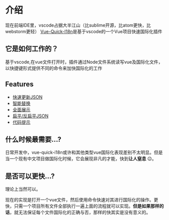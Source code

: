 # 介绍
现在前端IDE里，vscode占据大半江山（比sublime开源，比atom更快，比webstorm更轻）
[Vue-Quick-I18n](https://marketplace.visualstudio.com/items?itemName=GolderBrother.vue-quick-i18n&ssr=false#overview)是基于vscode的一个Vue项目快速国际化插件


## 它是如何工作的？
基于vscode,在vue文件打开时，插件通过Node文件系统读写vue及国际化文件，以快捷键形式提供不同的命令来加快国际化的工作

## Features

* [快速更新JSON](../guide/1-update-i18n.md)
* [智能替换](../guide/2-quick-i18n.md)
* [全面展示](../guide/3-show-i18n.md)
* [扁平/反扁平JSON](../guide/4-other.md)
* [代码提示](../guide/4-other.md)

## 什么时候最需要...?

日常开发中，vue-quick-i18n或许和其他类型vue国际化表现差别不太明显。但是当一个现有中文项目做国际化时候，它会展现非凡的才能，快到**让人窒息** :wink:。

## 是否可以更快...?
理论上当然可以。

现在的实现是打开一个vue文件，然后使用命令快速对其进行国际化的操作。更快，只需一个项目所有文件全部执行一遍上面的流程就可以实现。**但是如果那样的话**，就无法保证每个文件国际化的正确与否，那样的快其实是没有意义的。
